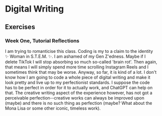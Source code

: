 # Digital Writing
## Exercises
### Week One, Tutorial Reflections
<p>I am trying to romanticise this class. Coding is my to a claim to the identity ✨ Woman in S.T.E.M. ✨. I am ashamed of my Gen Z'edness. Maybe if I delete TikTok I will stop absorbing so much so-called 'brain rot'. Then again, that means I will simply spend more time scrolling Instagram Reels and I sometimes think that may be worse. Anyway, so far, it is kind of a lot. I don't know how I am going to code a whole piece of digital writing and make it look pretty and live up to my perfectionist standards. I suppose the code has to be perfect in order for it to actually work, and ChatGPT can help on that. The creative writing aspect of the experience however, has not got a perceivable perfection--creative works can always be improved upon (maybe) and there is no such thing as perfection (maybe? What about the Mona Lisa or some other iconic, timeless work). 
</p>
